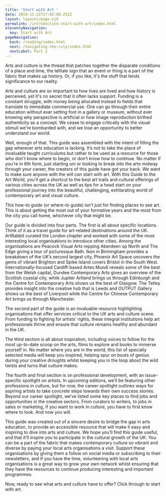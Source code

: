 ```yaml
---
title: 'Start with Art '
date: 2019-11-21T17:02:09.251Z
layout: layouts/page.njk
permalink: /introduction-start-with-art/index.html
eleventyNavigation:
  key: Start with Art
pageNavigation:
  back: /reading/index.html
  next: /navigating-the-city/index.html
  nextLabel: Part 1
---
```

Arts and culture is the thread that patches together the disparate conditions of a place and time, the telltale sign that an event or thing is a part of the fabric that makes up history. Or, if you like, it's the stuff that lends significance to our reality. 

Arts and culture are so important to how lives are lived and how history is perceived, yet it's no secret that it often lacks support. Funding is a constant struggle, with money being allocated instead to fields that translate to immediate commercial use. One can go through their entire education without ever setting foot in a gallery or museum, without ever knowing why perspective is artificial or how image reproduction birthed authenticity as a concept. We cease to engage critically with the visual stimuli we're bombarded with, and we lose an opportunity to better understand our world.

Well, enough of that. This guide was assembled with the intent of filling the gap wherever arts education is lacking. It’s not to take the place of invaluable taught curriculums but rather to be used as a resource for those who don’t know where to begin, or don’t know how to continue. No matter if you're in 6th form, just starting uni or looking to break into the arts midway through your career, the creators of this guide have got your back. We want to make sure anyone with the will can start with art. With this Guide to the Art World, you'll get a shortcut to the best art trails and cultural offerings of various cities across the UK as well as tips for a head start on your professional journey into the beautiful, challenging, exhilarating world of contemporary art and visual culture.

This how-to guide (or where-to guide) isn’t just for finding places to see art. This is about getting the most out of your formative years and the most from the city you call home, whichever city that might be.

Our guide is divided into four parts. The first is all about specific locations. Think of it as a travel guide for art-related destinations around the UK. ArtRabbit curated the London chapter and worked with some of the most interesting local organisations to introduce other cities. Among the organisations are Peacock Visual Arts repping Aberdeen up North and The Edge giving a tour of picturesque Bath. Ikon in Birmingham provides a breakdown of the UK’s second largest city, Phoenix Art Space uncovers the gems of vibrant Brighton and Spike Island covers Bristol in the South West. Internationally-focused Cardiff-based Artes Mundi reveals some of the best from the Welsh capital, Dundee Contemporary Arts gives an overview of the Scottish coastal city, while Jupiter Artland brings us through Edinburgh and the Centre for Contemporary Arts shows us the best of Glasgow. The Tetley provides insight into the creative hub that is Leeds and OUTPUT Gallery shows us the best of Liverpool while the Centre for Chinese Contemporary Art brings us through Manchester. 

The second part of the guide is an invaluable resource highlighting organisations that offer services critical to the UK arts and culture scene. From funding to fighting for artists’ rights, these integral institutions help art professionals thrive and ensure that culture remains healthy and abundant in the UK. 

The third section is all about inspiration, including voices to follow for the most up-to-date scoop on the arts, films to explore and books to immerse yourself in. No matter where you are in the world, this list of specially selected media will keep you inspired, helping spur on bouts of genius during your creative droughts whilst keeping you in the loop about the wild twists and turns that culture makes.

The fourth and final section is on professional development, with an issue-specific spotlight on artists. In upcoming editions, we’ll be featuring other professions in culture, but for now, the career spotlight outlines ways for aspiring artists to take concrete steps towards their own success stories. Beyond our career spotlight, we’ve listed some key places to find jobs and opportunities in the creative sectors. From curators to writers, to jobs in sales or marketing, if you want to work in culture, you have to first know where to look. And now you will. 

This guide was created out of a sincere desire to bridge the gap in arts education, to provide an accessible resource that will make it easy and inspiring to dive into arts and culture. We hope you’ll find this guide useful, and that it’ll inspire you to participate in the cultural growth of the UK. You can be a part of the fabric that makes contemporary culture so vibrant and diverse by paying your local arts organisations a visit. Support these organisations by giving them a follow on social media or subscribing to their newsletters, and if you have the time, volunteering with local arts organisations is a great way to grow your own network whilst ensuring that they have the resources to continue producing interesting and important programmes. 

Now, ready to see what arts and culture have to offer? Click through to start with art.
